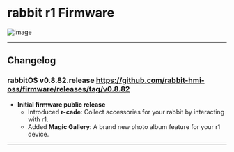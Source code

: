 # rabbit r1 Firmware
![image](https://github.com/user-attachments/assets/214d2882-c09f-49b3-bc26-843f68f955c5)

--------------------------------------------------------------------------------------------------------------
## Changelog

### rabbitOS v0.8.82.release https://github.com/rabbit-hmi-oss/firmware/releases/tag/v0.8.82
- **Initial firmware public release**
  - Introduced **r-cade**: Collect accessories for your rabbit by interacting with r1.
  - Added **Magic Gallery**: A brand new photo album feature for your r1 device.

--------------------------------------------------------------------------------------------------------------
